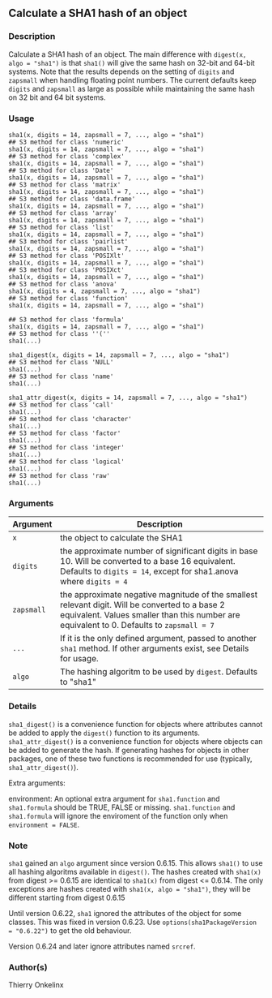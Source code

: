 ## Calculate a SHA1 hash of an object

### Description

Calculate a SHA1 hash of an object. The main difference with
`digest(x, algo = "sha1")` is that `sha1()` will give the same hash on
32-bit and 64-bit systems. Note that the results depends on the setting
of `digits` and `zapsmall` when handling floating point numbers. The
current defaults keep `digits` and `zapsmall` as large as possible while
maintaining the same hash on 32 bit and 64 bit systems.

### Usage

    sha1(x, digits = 14, zapsmall = 7, ..., algo = "sha1")
    ## S3 method for class 'numeric'
    sha1(x, digits = 14, zapsmall = 7, ..., algo = "sha1")
    ## S3 method for class 'complex'
    sha1(x, digits = 14, zapsmall = 7, ..., algo = "sha1")
    ## S3 method for class 'Date'
    sha1(x, digits = 14, zapsmall = 7, ..., algo = "sha1")
    ## S3 method for class 'matrix'
    sha1(x, digits = 14, zapsmall = 7, ..., algo = "sha1")
    ## S3 method for class 'data.frame'
    sha1(x, digits = 14, zapsmall = 7, ..., algo = "sha1")
    ## S3 method for class 'array'
    sha1(x, digits = 14, zapsmall = 7, ..., algo = "sha1")
    ## S3 method for class 'list'
    sha1(x, digits = 14, zapsmall = 7, ..., algo = "sha1")
    ## S3 method for class 'pairlist'
    sha1(x, digits = 14, zapsmall = 7, ..., algo = "sha1")
    ## S3 method for class 'POSIXlt'
    sha1(x, digits = 14, zapsmall = 7, ..., algo = "sha1")
    ## S3 method for class 'POSIXct'
    sha1(x, digits = 14, zapsmall = 7, ..., algo = "sha1")
    ## S3 method for class 'anova'
    sha1(x, digits = 4, zapsmall = 7, ..., algo = "sha1")
    ## S3 method for class 'function'
    sha1(x, digits = 14, zapsmall = 7, ..., algo = "sha1")

    ## S3 method for class 'formula'
    sha1(x, digits = 14, zapsmall = 7, ..., algo = "sha1")
    ## S3 method for class ''(''
    sha1(...)

    sha1_digest(x, digits = 14, zapsmall = 7, ..., algo = "sha1")
    ## S3 method for class 'NULL'
    sha1(...)
    ## S3 method for class 'name'
    sha1(...)

    sha1_attr_digest(x, digits = 14, zapsmall = 7, ..., algo = "sha1")
    ## S3 method for class 'call'
    sha1(...)
    ## S3 method for class 'character'
    sha1(...)
    ## S3 method for class 'factor'
    sha1(...)
    ## S3 method for class 'integer'
    sha1(...)
    ## S3 method for class 'logical'
    sha1(...)
    ## S3 method for class 'raw'
    sha1(...)

### Arguments

| Argument   | Description                                                                                                                                                                                  |
|------------|----------------------------------------------------------------------------------------------------------------------------------------------------------------------------------------------|
| `x`        | the object to calculate the SHA1                                                                                                                                                             |
| `digits`   | the approximate number of significant digits in base 10. Will be converted to a base 16 equivalent. Defaults to `digits = 14`, except for sha1.anova where `digits = 4`                      |
| `zapsmall` | the approximate negative magnitude of the smallest relevant digit. Will be converted to a base 2 equivalent. Values smaller than this number are equivalent to 0. Defaults to `zapsmall = 7` |
| `...`      | If it is the only defined argument, passed to another `sha1` method. If other arguments exist, see Details for usage.                                                                        |
| `algo`     | The hashing algoritm to be used by `digest`. Defaults to "sha1"                                                                                                                              |

### Details

`sha1_digest()` is a convenience function for objects where attributes
cannot be added to apply the `digest()` function to its arguments.
`sha1_attr_digest()` is a convenience function for objects where objects
can be added to generate the hash. If generating hashes for objects in
other packages, one of these two functions is recommended for use
(typically, `sha1_attr_digest()`).

Extra arguments:

environment: An optional extra argument for `sha1.function` and
`sha1.formula` should be TRUE, FALSE or missing. `sha1.function` and
`sha1.formula` will ignore the enviroment of the function only when
`environment = FALSE`.

### Note

`sha1` gained an `algo` argument since version 0.6.15. This allows
`sha1()` to use all hashing algoritms available in `digest()`. The
hashes created with `sha1(x)` from digest &gt;= 0.6.15 are identical to
`sha1(x)` from digest &lt;= 0.6.14. The only exceptions are hashes
created with `sha1(x, algo = "sha1")`, they will be different starting
from digest 0.6.15

Until version 0.6.22, `sha1` ignored the attributes of the object for
some classes. This was fixed in version 0.6.23. Use
`options(sha1PackageVersion = "0.6.22")` to get the old behaviour.

Version 0.6.24 and later ignore attributes named `srcref`.

### Author(s)

Thierry Onkelinx
